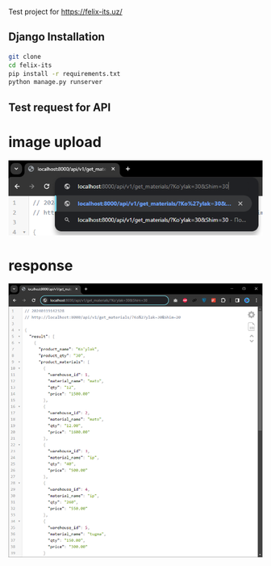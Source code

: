 Test project for https://felix-its.uz/

## Django Installation
```bash
git clone
cd felix-its
pip install -r requirements.txt
python manage.py runserver
```

## Test request for API
# image upload

![alt text](https://github.com/asilbek3450/felix-warehouse/blob/main/img/request_.png?raw=true)

# response
![alt text](https://github.com/asilbek3450/felix-warehouse/blob/main/img/response.png?raw=true)

